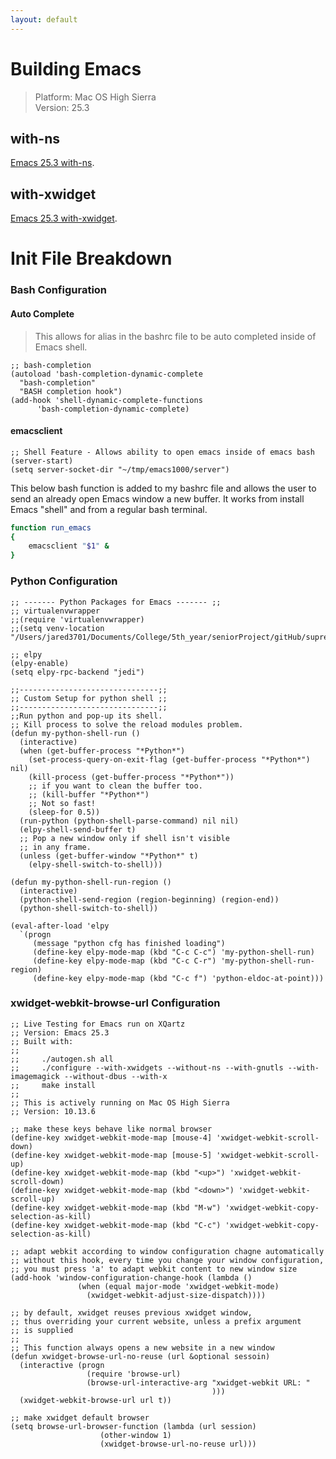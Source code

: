 ```yaml
---
layout: default
---
```


# Building Emacs
> Platform: Mac OS High Sierra  
> Version: 25.3  
 
## with-ns
[Emacs 25.3 with-ns](./tutorials/emacs-25-with-ns.html).

## with-xwidget
[Emacs 25.3 with-xwidget](./tutorials/emacs-25-with-xwidget.html).

# Init File Breakdown

### Bash Configuration
#### Auto Complete 

> This allows for alias in the bashrc file to be auto completed inside of Emacs shell.  
```elisp
;; bash-completion
(autoload 'bash-completion-dynamic-complete 
  "bash-completion"
  "BASH completion hook")
(add-hook 'shell-dynamic-complete-functions
	  'bash-completion-dynamic-complete)
```

#### emacsclient
>
```elisp
;; Shell Feature - Allows ability to open emacs inside of emacs bash
(server-start)
(setq server-socket-dir "~/tmp/emacs1000/server")
```
This below bash function is added to my bashrc file and allows the user to send an already open Emacs window a new buffer. It works from install Emacs "shell" and from a regular bash terminal.
```bash
function run_emacs
{
    emacsclient "$1" &
}
```

### Python Configuration
```elisp
;; ------- Python Packages for Emacs ------- ;;
;; virtualenvwrapper
;;(require 'virtualenvwrapper)
;;(setq venv-location "/Users/jared3701/Documents/College/5th_year/seniorProject/gitHub/supreme_bot")

;; elpy
(elpy-enable)
(setq elpy-rpc-backend "jedi")

;;-------------------------------;;
;; Custom Setup for python shell ;;
;;-------------------------------;;
;;Run python and pop-up its shell.
;; Kill process to solve the reload modules problem.
(defun my-python-shell-run ()
  (interactive)
  (when (get-buffer-process "*Python*")
    (set-process-query-on-exit-flag (get-buffer-process "*Python*") nil)
    (kill-process (get-buffer-process "*Python*"))
    ;; if you want to clean the buffer too.
    ;; (kill-buffer "*Python*")
    ;; Not so fast!
    (sleep-for 0.5))
  (run-python (python-shell-parse-command) nil nil)
  (elpy-shell-send-buffer t)
  ;; Pop a new window only if shell isn't visible
  ;; in any frame.
  (unless (get-buffer-window "*Python*" t)
    (elpy-shell-switch-to-shell)))

(defun my-python-shell-run-region ()
  (interactive)
  (python-shell-send-region (region-beginning) (region-end))
  (python-shell-switch-to-shell))

(eval-after-load 'elpy
  `(progn
     (message "python cfg has finished loading")
     (define-key elpy-mode-map (kbd "C-c C-c") 'my-python-shell-run)
     (define-key elpy-mode-map (kbd "C-c C-r") 'my-python-shell-run-region)
     (define-key elpy-mode-map (kbd "C-c f") 'python-eldoc-at-point)))
```

### xwidget-webkit-browse-url Configuration
```elisp
;; Live Testing for Emacs run on XQartz
;; Version: Emacs 25.3
;; Built with:
;;
;;     ./autogen.sh all
;;     ./configure --with-xwidgets --without-ns --with-gnutls --with-imagemagick --without-dbus --with-x
;;     make install
;;
;; This is actively running on Mac OS High Sierra
;; Version: 10.13.6

;; make these keys behave like normal browser
(define-key xwidget-webkit-mode-map [mouse-4] 'xwidget-webkit-scroll-down)
(define-key xwidget-webkit-mode-map [mouse-5] 'xwidget-webkit-scroll-up)
(define-key xwidget-webkit-mode-map (kbd "<up>") 'xwidget-webkit-scroll-down)
(define-key xwidget-webkit-mode-map (kbd "<down>") 'xwidget-webkit-scroll-up)
(define-key xwidget-webkit-mode-map (kbd "M-w") 'xwidget-webkit-copy-selection-as-kill)
(define-key xwidget-webkit-mode-map (kbd "C-c") 'xwidget-webkit-copy-selection-as-kill)

;; adapt webkit according to window configuration chagne automatically
;; without this hook, every time you change your window configuration,
;; you must press 'a' to adapt webkit content to new window size
(add-hook 'window-configuration-change-hook (lambda ()
               (when (equal major-mode 'xwidget-webkit-mode)
                 (xwidget-webkit-adjust-size-dispatch))))

;; by default, xwidget reuses previous xwidget window,
;; thus overriding your current website, unless a prefix argument
;; is supplied
;;
;; This function always opens a new website in a new window
(defun xwidget-browse-url-no-reuse (url &optional sessoin)
  (interactive (progn
                 (require 'browse-url)
                 (browse-url-interactive-arg "xwidget-webkit URL: "
                                             )))
  (xwidget-webkit-browse-url url t))

;; make xwidget default browser
(setq browse-url-browser-function (lambda (url session)
                    (other-window 1)
                    (xwidget-browse-url-no-reuse url)))
```
